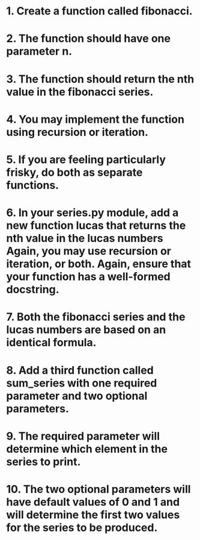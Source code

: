 # 1. Create a function called fibonacci. 

# 2. The function should have one parameter n. 

# 3. The function should return the nth value in the fibonacci series. 

# 4. You may implement the function using recursion or iteration.

#  5. If you are feeling particularly frisky, do both as separate functions.
# 6. In your series.py module, add a new function lucas that returns the nth value in the lucas numbers Again, you may use recursion or iteration, or both. Again, ensure that your function has a well-formed docstring.

# 7. Both the fibonacci series and the lucas numbers are based on an identical formula. 
# 8. Add a third function called sum_series with one required parameter and two optional parameters. 
# 9. The required parameter will determine which element in the series to print. 
# 10. The two optional parameters will have default values of 0 and 1 and will determine the first two values for the series to be produced.
